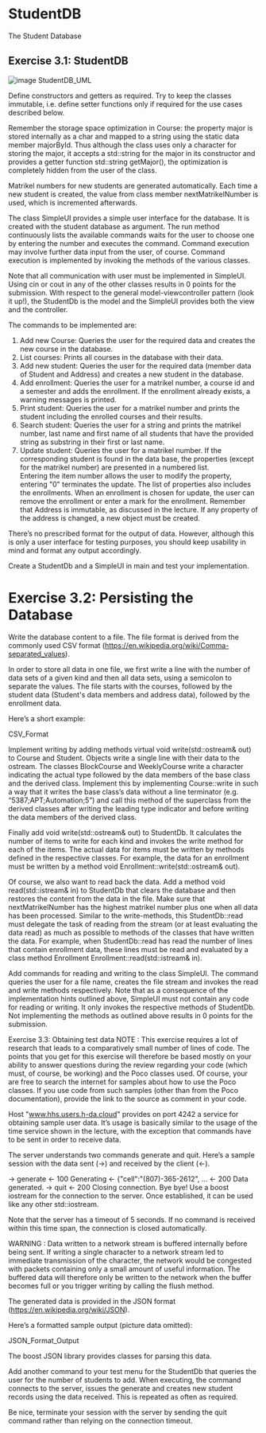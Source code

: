 # StudentDB
The Student Database

## Exercise 3.1: StudentDB

![image](https://github.com/BhavinPrajapti/StudentDB/assets/133592139/d891509c-2062-41b7-97c2-1b2447294bb1)
StudentDB_UML

Define constructors and getters as required. Try to keep the classes immutable, i.e. define setter functions only if required for the use cases described below.

Remember the storage space optimization in Course: the property major is stored internally as a char and mapped to a string using the static data member majorById. Thus although the class uses only a character for storing the major, it accepts a std::string for the major in its constructor and provides a getter function std::string getMajor(), the optimization is completely hidden from the user of the class.

Matrikel numbers for new students are generated automatically. Each time a new student is created, the value from class member nextMatrikelNumber is used, which is incremented afterwards.

The class SimpleUI provides a simple user interface for the database. It is created with the student database as argument. The run method continuously lists the available commands waits for the user to choose one by entering the number and executes the command. Command execution may involve further data input from the user, of course. Command execution is implemented by invoking the methods of the various classes.

Note that all communication with user must be implemented in SimpleUI. Using cin or cout in any of the other classes results in 0 points for the submission. With respect to the general model-viewcontroller pattern (look it up!), the StudentDb is the model and the SimpleUI provides both the view and the controller.

The commands to be implemented are:

1. Add new Course: Queries the user for the required data and creates the new course in the database.
2. List courses: Prints all courses in the database with their data.
3. Add new student: Queries the user for the required data (member data of Student and Address) and 
	creates a new student in the database. 
4. Add enrollment: Queries the user for a matrikel number, a course id and a semester and adds the enrollment. 
	If the enrollment already exists, a warning messages is printed.
5. Print student: Queries the user for a matrikel number and prints the student including the enrolled courses 
	and their results.
6. Search student: Queries the user for a string and prints the matrikel number, last name and first name of all students 
	that have the provided string as substring in their 	first or last name. 
7. Update student: Queries the user for a matrikel number. If the corresponding student is found in the data base, 
	the properties (except for the matrikel number) are presented in a numbered list.     
	Entering the item number allows the user to modify the property, entering "0" terminates the update. 
	The list of properties also includes the enrollments. When an enrollment is chosen for update, 
	the user can remove the enrollment or enter a mark for the enrollment.
Remember that Address is immutable, as discussed in the lecture. If any property of the address is changed, a new object must be created.

There’s no prescribed format for the output of data. However, although this is only a user interface for testing purposes, you should keep usability in mind and format any output accordingly.

Create a StudentDb and a SimpleUI in main and test your implementation.

# Exercise 3.2: Persisting the Database

Write the database content to a file. The file format is derived from the commonly used CSV format (https://en.wikipedia.org/wiki/Comma-separated_values).

In order to store all data in one file, we first write a line with the number of data sets of a given kind and then all data sets, using a semicolon to separate the values. The file starts with the courses, followed by the student data (Student's data members and address data), followed by the enrollment data.

Here’s a short example:

CSV_Format

Implement writing by adding methods virtual void write(std::ostream& out) to Course and Student. Objects write a single line with their data to the ostream. The classes BlockCourse and WeeklyCourse write a character indicating the actual type followed by the data members of the base class and the derived class. Implement this by implementing Course::write in such a way that it writes the base class’s data without a line terminator (e.g. “5387;APT;Automation;5”) and call this method of the superclass from the derived classes after writing the leading type indicator and before writing the data members of the derived class.

Finally add void write(std::ostream& out) to StudentDb. It calculates the number of items to write for each kind and invokes the write method for each of the items. The actual data for items must be written by methods defined in the respective classes. For example, the data for an enrollment must be written by a method void Enrollment::write(std::ostream& out).

Of course, we also want to read back the data. Add a method void read(std::istream& in) to StudentDb that clears the database and then restores the content from the data in the file. Make sure that nextMatrikelNumber has the highest matrikel number plus one when all data has been processed. Similar to the write-methods, this StudentDb::read must delegate the task of reading from the stream (or at least evaluating the data read) as much as possible to methods of the classes that have written the data. For example, when StudentDb::read has read the number of lines that contain enrollment data, these lines must be read and evaluated by a class method Enrollment Enrollment::read(std::istream& in).

Add commands for reading and writing to the class SimpleUI. The command queries the user for a file name, creates the file stream and invokes the read and write methods respectively. Note that as a consequence of the implementation hints outlined above, SimpleUI must not contain any code for reading or writing. It only invokes the respective methods of StudentDb. Not implementing the methods as outlined above results in 0 points for the submission.

Exercise 3.3: Obtaining test data
NOTE : This exercise requires a lot of research that leads to a comparatively small number of lines of code. The points that you get for this exercise will therefore be based mostly on your ability to answer questions during the review regarding your code (which must, of course, be working) and the Poco classes used. Of course, your are free to search the internet for samples about how to use the Poco classes. If you use code from such samples (other than from the Poco documentation), provide the link to the source as comment in your code.

Host "www.hhs.users.h-da.cloud" provides on port 4242 a service for obtaining sample user data. It’s usage is basically similar to the usage of the time service shown in the lecture, with the exception that commands have to be sent in order to receive data.

The server understands two commands generate and quit. Here’s a sample session with the data sent (→) and received by the client (←).

→ generate
← 100 Generating
← {"cell":"(807)-365-2612", …
← 200 Data generated.
→ quit
← 200 Closing connection. Bye bye!
Use a boost iostream for the connection to the server. Once established, it can be used like any other std::iostream.

Note that the server has a timeout of 5 seconds. If no command is received within this time span, the connection is closed automatically.

WARNING : Data written to a network stream is buffered internally before being sent. If writing a single character to a network stream led to immediate transmission of the character, the network would be congested with packets containing only a small amount of useful information. The buffered data will therefore only be written to the network when the buffer becomes full or you trigger writing by calling the flush method.

The generated data is provided in the JSON format (https://en.wikipedia.org/wiki/JSON).

Here’s a formatted sample output (picture data omitted):

JSON_Format_Output

The boost JSON library provides classes for parsing this data.

Add another command to your test menu for the StudentDb that queries the user for the number of students to add. When executing, the command connects to the server, issues the generate and creates new student records using the data received. This is repeated as often as required.

Be nice, terminate your session with the server by sending the quit command rather than relying on the connection timeout.
